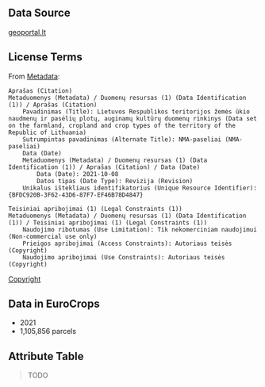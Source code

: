 ## Data Source
[geoportal.lt](https://www.geoportal.lt/geoportal/nacionaline-mokejimo-agentura-prie-zemes-ukio-ministerijos#savedSearchId={772172A4-6719-48BD-8DDC-5DEEFB27DE74}&collapsed=true)
## License Terms
From [Metadata](https://www.geoportal.lt/metadata-catalog/catalog/search/resource/details.page?uuid=%7B7AF3F5B2-DC58-4EC5-916C-813E994B2DCF%7D):
```
Aprašas (Citation)
Metaduomenys (Metadata) / Duomenų resursas (1) (Data Identification (1)) / Aprašas (Citation)
    Pavadinimas (Title): Lietuvos Respublikos teritorijos žemės ūkio naudmenų ir pasėlių plotų, auginamų kultūrų duomenų rinkinys (Data set on the farmland, cropland and crop types of the territory of the Republic of Lithuania)
    Sutrumpintas pavadinimas (Alternate Title): NMA-paseliai (NMA-paseliai)
    Data (Date)
    Metaduomenys (Metadata) / Duomenų resursas (1) (Data Identification (1)) / Aprašas (Citation) / Data (Date)
        Data (Date): 2021-10-08
        Datos tipas (Date Type): Revizija (Revision)
    Unikalus ištekliaus identifikatorius (Unique Resource Identifier): {BFDC920B-3F62-43D6-87F7-EF46B78D4847}
```

```
Teisiniai apribojimai (1) (Legal Constraints (1))
Metaduomenys (Metadata) / Duomenų resursas (1) (Data Identification (1)) / Teisiniai apribojimai (1) (Legal Constraints (1))
	Naudojimo ribotumas (Use Limitation): Tik nekomerciniam naudojimui (Non-commercial use only)
	Prieigos apribojimai (Access Constraints): Autoriaus teisės (Copyright)
	Naudojimo apribojimai (Use Constraints): Autoriaus teisės (Copyright)
```
[Copyright](https://www.geoportal.lt/geoportal/en/web/en/copyright)

## Data in EuroCrops
- 2021
- 1,105,856 parcels

## Attribute Table
> TODO